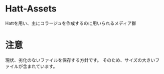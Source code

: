 # Hatt-Assets
Hattを用い、主にコラージュを作成するのに用いられるメディア群

# 注意
現状、劣化のないファイルを保存する方針です。
そのため、サイズの大きいファイルが含まれています。
